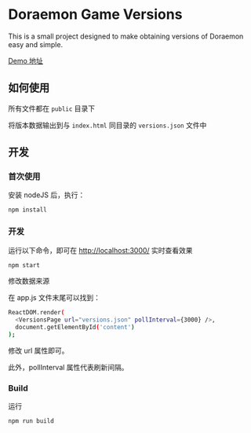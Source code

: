 # Doraemon Game Versions

This is a small project designed to make obtaining versions of Doraemon easy and simple.

[Demo 地址](https://yoniji.github.io/)


## 如何使用

所有文件都在 `public` 目录下

将版本数据输出到与 `index.html` 同目录的 `versions.json` 文件中


## 开发

### 首次使用

安装 nodeJS 后，执行：

```sh
npm install
```

### 开发

运行以下命令，即可在 <http://localhost:3000/> 实时查看效果

```sh
npm start
```

修改数据来源

在 app.js 文件末尾可以找到：

```sh
ReactDOM.render(
  <VersionsPage url="versions.json" pollInterval={3000} />,
  document.getElementById('content')
);
```

修改 url 属性即可。

此外，pollInterval 属性代表刷新间隔。


### Build

运行

```sh
npm run build
```

